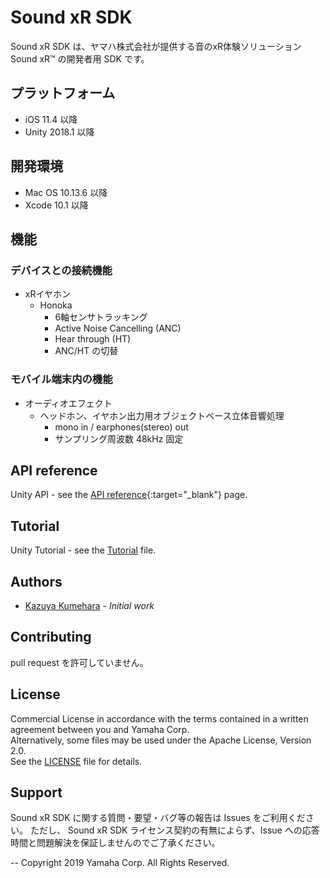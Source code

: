 # Sound xR SDK

Sound xR SDK は、ヤマハ株式会社が提供する音のxR体験ソリューション Sound xR™ の開発者用 SDK です。

## プラットフォーム

- iOS 11.4 以降
- Unity 2018.1 以降

## 開発環境

- Mac OS 10.13.6 以降
- Xcode 10.1 以降

## 機能

### デバイスとの接続機能
* xRイヤホン
  * Honoka
    * 6軸センサトラッキング
    * Active Noise Cancelling (ANC)
    * Hear through (HT)
    * ANC/HT の切替

### モバイル端末内の機能
* オーディオエフェクト
  * ヘッドホン、イヤホン出力用オブジェクトベース立体音響処理
    * mono in / earphones(stereo) out
    * サンプリング周波数 48kHz 固定

## API reference
Unity API - see the [API reference](platforms/unity/Assets/SoundXR/Docs/.API/html/index.html){:target="_blank"} page.

## Tutorial
Unity Tutorial - see the [Tutorial](platforms/unity/Assets/SoundXR/Docs/.Tutorial/Tutorial.md) file.

## Authors
* [Kazuya Kumehara](kazuya.kumehara@music.yamaha.com) - *Initial work*

## Contributing
pull request を許可していません。

## License
Commercial License in accordance with the terms contained in a written agreement between you and Yamaha Corp.  
Alternatively, some files may be used under the Apache License, Version 2.0.  
See the [LICENSE](LICENSE) file for details.

## Support
Sound xR SDK に関する質問・要望・バグ等の報告は Issues をご利用ください。
ただし、 Sound xR SDK ライセンス契約の有無によらず、Issue への応答時間と問題解決を保証しませんのでご了承ください。

--
Copyright 2019 Yamaha Corp. All Rights Reserved.
